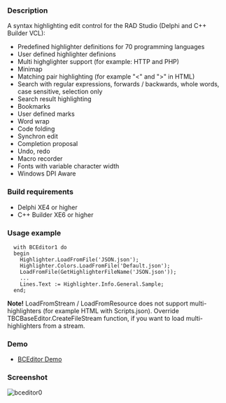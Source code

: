 <h3>Description</h3>

A syntax highlighting edit control for the RAD Studio (Delphi and C++ Builder VCL):
* Predefined highlighter definitions for 70 programming languages
* User defined highlighter definions
* Multi highglighter support (for example: HTTP and PHP)
* Minimap
* Matching pair highlighting (for example "<" and ">" in HTML)
* Search with regular expressions, forwards / backwards, whole words, case sensitive, selection only
* Search result highlighting
* Bookmarks
* User defined marks
* Word wrap
* Code folding
* Synchron edit
* Completion proposal
* Undo, redo
* Macro recorder
* Fonts with variable character width
* Windows DPI Aware

<h3>Build requirements</h3>

* Delphi XE4 or higher
* C++ Builder XE6 or higher

<h3>Usage example</h3>

```objectpascal
  with BCEditor1 do 
  begin
    Highlighter.LoadFromFile('JSON.json');
    Highlighter.Colors.LoadFromFile('Default.json'); 
    LoadFromFile(GetHighlighterFileName('JSON.json')); 
    ...
    Lines.Text := Highlighter.Info.General.Sample; 
  end;
```
<b>Note!</b> LoadFromStream / LoadFromResource does not support multi-highlighters (for example HTML with Scripts.json). Override TBCBaseEditor.CreateFileStream function, if you want to load multi-highlighters from a stream.

<h3>Demo</h3>

  * <a href="http://www.mysqlfront.de/bonecode/BCEditor_Demo.zip">BCEditor Demo</a>

<h3>Screenshot</h3>

![bceditor0](https://cloud.githubusercontent.com/assets/11475177/20067778/2e403442-a51f-11e6-8c3e-532ae48b7d72.png)
